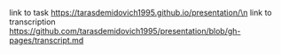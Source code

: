 link to task https://tarasdemidovich1995.github.io/presentation/\n
link to transcription https://github.com/tarasdemidovich1995/presentation/blob/gh-pages/transcript.md
